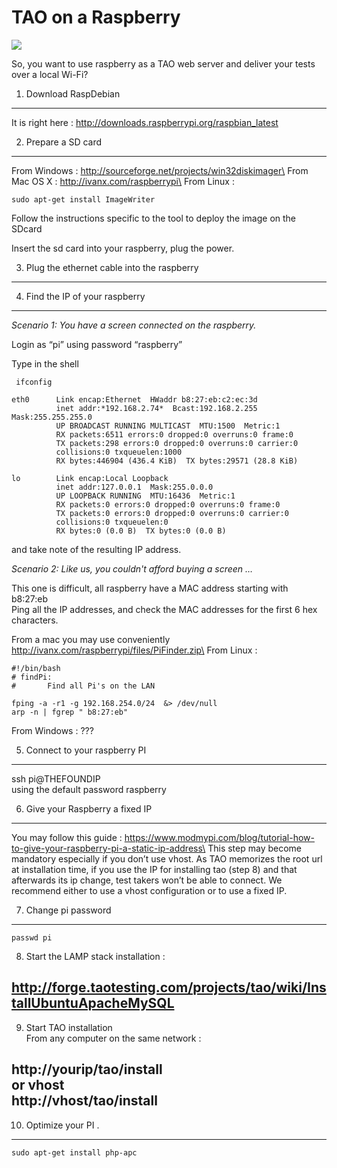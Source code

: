 <!--
created_at: '2013-10-10 18:13:43'
updated_at: '2013-10-11 10:25:58'
authors:
    - 'Patrick Plichart'
tags: {  }
-->

TAO on a Raspberry
==================

![](resources/raspberry-pi-7.jpg)

So, you want to use raspberry as a TAO web server and deliver your tests over a local Wi-Fi?

1. Download RaspDebian
----------------------

It is right here : http://downloads.raspberrypi.org/raspbian_latest

2. Prepare a SD card
--------------------

From Windows : http://sourceforge.net/projects/win32diskimager\
From Mac OS X : http://ivanx.com/raspberrypi\
From Linux :

    sudo apt-get install ImageWriter

Follow the instructions specific to the tool to deploy the image on the SDcard

Insert the sd card into your raspberry, plug the power.

3. Plug the ethernet cable into the raspberry
---------------------------------------------

4. Find the IP of your raspberry
--------------------------------

*Scenario 1: You have a screen connected on the raspberry.*

Login as “pi” using password “raspberry”

Type in the shell

     ifconfig

    eth0      Link encap:Ethernet  HWaddr b8:27:eb:c2:ec:3d
              inet addr:*192.168.2.74*  Bcast:192.168.2.255  Mask:255.255.255.0
              UP BROADCAST RUNNING MULTICAST  MTU:1500  Metric:1
              RX packets:6511 errors:0 dropped:0 overruns:0 frame:0
              TX packets:298 errors:0 dropped:0 overruns:0 carrier:0
              collisions:0 txqueuelen:1000
              RX bytes:446904 (436.4 KiB)  TX bytes:29571 (28.8 KiB)

    lo        Link encap:Local Loopback
              inet addr:127.0.0.1  Mask:255.0.0.0
              UP LOOPBACK RUNNING  MTU:16436  Metric:1
              RX packets:0 errors:0 dropped:0 overruns:0 frame:0
              TX packets:0 errors:0 dropped:0 overruns:0 carrier:0
              collisions:0 txqueuelen:0
              RX bytes:0 (0.0 B)  TX bytes:0 (0.0 B)

and take note of the resulting IP address.

*Scenario 2: Like us, you couldn't afford buying a screen …*

This one is difficult, all raspberry have a MAC address starting with b8:27:eb\
Ping all the IP addresses, and check the MAC addresses for the first 6 hex characters.

From a mac you may use conveniently http://ivanx.com/raspberrypi/files/PiFinder.zip\
From Linux :

    #!/bin/bash
    # findPi:
    #       Find all Pi's on the LAN

    fping -a -r1 -g 192.168.254.0/24  &> /dev/null
    arp -n | fgrep " b8:27:eb"

From Windows : ???

5. Connect to your raspberry PI
-------------------------------

ssh pi@THEFOUNDIP\
using the default password raspberry

6. Give your Raspberry a fixed IP
---------------------------------

You may follow this guide : https://www.modmypi.com/blog/tutorial-how-to-give-your-raspberry-pi-a-static-ip-address\
This step may become mandatory especially if you don’t use vhost. As TAO memorizes the root url at installation time, if you use the IP for installing tao (step 8) and that afterwards its ip change, test takers won’t be able to connect. We recommend either to use a vhost configuration or to use a fixed IP.

7. Change pi password
---------------------

    passwd pi

8. Start the LAMP stack installation :

http://forge.taotesting.com/projects/tao/wiki/InstallUbuntuApacheMySQL
----------------------------------------------------------------------

9. Start TAO installation\
From any computer on the same network :

http://yourip/tao/install\
or vhost\
http://vhost/tao/install
----------------------------------------

10. Optimize your PI .
----------------------

    sudo apt-get install php-apc

